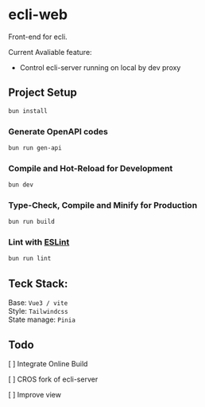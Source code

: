 # ecli-web

Front-end for ecli.

Current Avaliable feature:
+ Control ecli-server running on local by dev proxy

## Project Setup

```sh
bun install
```

### Generate OpenAPI codes

```sh
bun run gen-api
```

### Compile and Hot-Reload for Development

```sh
bun dev
```

### Type-Check, Compile and Minify for Production

```sh
bun run build
```

### Lint with [ESLint](https://eslint.org/)

```sh
bun run lint
```

## Teck Stack:

Base: `Vue3 / vite`  
Style: `Tailwindcss`  
State manage: `Pinia`

## Todo

[ ] Integrate Online Build

[ ] CROS fork of ecli-server

[ ] Improve view
